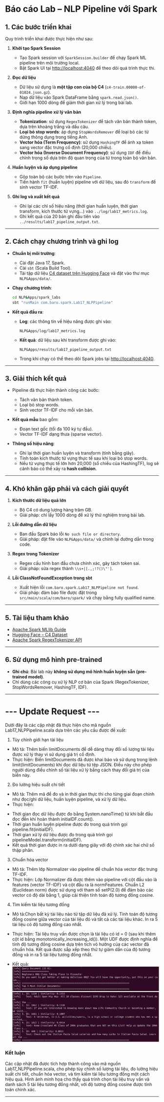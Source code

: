 # Báo cáo Lab – NLP Pipeline với Spark

## 1. Các bước triển khai

Quy trình triển khai được thực hiện như sau:

1. **Khởi tạo Spark Session**

   * Tạo Spark session với `SparkSession.builder` để chạy Spark ML pipeline trên môi trường local.
   * Bật Spark UI tại [http://localhost:4040](http://localhost:4040) để theo dõi quá trình thực thi.

2. **Đọc dữ liệu**

   * Dữ liệu sử dụng là **một tập con của bộ C4** (`c4-train.00000-of-01024.json.gz`).
   * Nạp dữ liệu vào Spark DataFrame bằng `spark.read.json()`.
   * Giới hạn 1000 dòng để giảm thời gian xử lý trong bài lab.

3. **Định nghĩa pipeline xử lý văn bản**

   * **Tokenization**: sử dụng `RegexTokenizer` để tách văn bản thành token, dựa trên khoảng trắng và dấu câu.
   * **Loại bỏ stop words**: áp dụng `StopWordsRemover` để loại bỏ các từ dừng thông dụng trong tiếng Anh.
   * **Vector hóa (Term Frequency)**: sử dụng `HashingTF` để ánh xạ token sang vector đặc trưng cố định (20,000 chiều).
   * **Vector hóa (Inverse Document Frequency)**: sử dụng `IDF` để điều chỉnh trọng số dựa trên độ quan trọng của từ trong toàn bộ văn bản.

4. **Huấn luyện và áp dụng pipeline**

   * Gộp toàn bộ các bước trên vào `Pipeline`.
   * Tiến hành `fit` (huấn luyện) pipeline với dữ liệu, sau đó `transform` để sinh vector TF-IDF.

5. **Ghi log và xuất kết quả**

   * Ghi lại các chỉ số hiệu năng (thời gian huấn luyện, thời gian transform, kích thước từ vựng…) vào `../log/lab17_metrics.log`.
   * Ghi kết quả của 20 bản ghi đầu tiên vào `../results/lab17_pipeline_output.txt`.

---

## 2. Cách chạy chương trình và ghi log

* **Chuẩn bị môi trường**:

  * Cài đặt Java 17, Spark.
  * Cài `sbt` (Scala Build Tool).
  * Tải tập dữ liệu [C4 dataset trên Hugging Face](https://huggingface.co/datasets/allenai/c4) và đặt vào thư mục `NLP&Apps/data/`.

* **Chạy chương trình**:

  ```bash
  cd NLP&Apps/spark_labs
  sbt "runMain com.baro.spark.Lab17_NLPPipeline"
  ```

* **Kết quả đầu ra**:

  * **Log**: các thông tin về hiệu năng được ghi vào:

    ```
    NLP&Apps/log/lab17_metrics.log
    ```
  * **Kết quả**: dữ liệu sau khi transform được ghi vào:

    ```
    NLP&Apps/results/lab17_pipeline_output.txt
    ```
  * Trong khi chạy có thể theo dõi Spark jobs tại [http://localhost:4040](http://localhost:4040).

---

## 3. Giải thích kết quả

* Pipeline đã thực hiện thành công các bước:

  * Tách văn bản thành token.
  * Loại bỏ stop words.
  * Sinh vector TF-IDF cho mỗi văn bản.

* **Kết quả mẫu** bao gồm:

  * Đoạn text gốc (tối đa 100 ký tự đầu).
  * Vector TF-IDF dạng thưa (sparse vector).

* **Thông số hiệu năng**:

  * Ghi lại thời gian huấn luyện và transform (tính bằng giây).
  * Tính toán kích thước từ vựng thực tế sau khi loại bỏ stop words.
  * Nếu từ vựng thực tế lớn hơn 20,000 (số chiều của HashingTF), log sẽ cảnh báo có thể xảy ra **hash collision**.

---

## 4. Khó khăn gặp phải và cách giải quyết

1. **Kích thước dữ liệu quá lớn**

   * Bộ C4 có dung lượng hàng trăm GB.
   * Giải pháp: chỉ lấy 1000 dòng để xử lý thử nghiệm trong bài lab.

2. **Lỗi đường dẫn dữ liệu**

   * Ban đầu Spark báo lỗi `No such file or directory`.
   * Giải pháp: đặt file vào `NLP&Apps/data/` và chỉnh lại đường dẫn trong code.

3. **Regex trong Tokenizer**

   * Regex cấu hình ban đầu chưa chính xác, gây tách token sai.
   * Giải pháp: sửa regex thành `\\s+|[.,;!?()\"']`.

4. **Lỗi ClassNotFoundException trong sbt**

   * Xuất hiện lỗi `com.baro.spark.Lab17_NLPPipeline not found`.
   * Giải pháp: đảm bảo file được đặt trong `src/main/scala/com/baro/spark/` và chạy bằng fully qualified name.

---

## 5. Tài liệu tham khảo

* [Apache Spark MLlib Guide](https://spark.apache.org/docs/latest/ml-guide.html)
* [Hugging Face – C4 Dataset](https://huggingface.co/datasets/allenai/c4)
* [Apache Spark RegexTokenizer API](https://spark.apache.org/docs/latest/ml-features.html#tokenizer)

---

## 6. Sử dụng mô hình pre-trained

* **Ghi chú**: Bài lab này **không sử dụng mô hình huấn luyện sẵn (pre-trained model)**.
* Chỉ dùng các công cụ xử lý NLP cơ bản của Spark (RegexTokenizer, StopWordsRemover, HashingTF, IDF).

---

# --- Update Request ---

Dưới đây là các cập nhật đã thực hiện cho mã nguồn Lab17_NLPPipeline.scala dựa trên các yêu cầu được đề xuất:

1. Tùy chỉnh giới hạn tài liệu
- Mô tả: Thêm biến limitDocuments để dễ dàng thay đổi số lượng tài liệu được xử lý thay vì sử dụng giá trị cố định.
- Thực hiện: Biến limitDocuments đã được khai báo và sử dụng trong lệnh limit(limitDocuments) khi đọc dữ liệu từ tệp JSON. Điều này cho phép người dùng điều chỉnh số tài liệu xử lý bằng cách thay đổi giá trị của biến này.

2. Đo lường hiệu suất chi tiết
- Mô tả: Thêm mã để đo và in thời gian thực thi cho từng giai đoạn chính như đọc/ghi dữ liệu, huấn luyện pipeline, và xử lý dữ liệu.
- Thực hiện:
* Thời gian đọc dữ liệu được đo bằng System.nanoTime() từ khi bắt đầu đọc đến khi hoàn thành initialDF.count().
* Thời gian huấn luyện pipeline được đo trong quá trình gọi pipeline.fit(initialDF).
* Thời gian xử lý dữ liệu được đo trong quá trình gọi pipelineModel.transform(initialDF).
* Kết quả thời gian được in ra dưới dạng giây với độ chính xác hai chữ số thập phân.

3. Chuẩn hóa vector
- Mô tả: Thêm lớp Normalizer vào pipeline để chuẩn hóa vector đặc trưng TF-IDF.
- Thực hiện: Lớp Normalizer đã được thêm vào pipeline với cột đầu vào là features (vector TF-IDF) và cột đầu ra là normFeatures. Chuẩn L2 (Euclidean norm) được sử dụng với tham số setP(2.0) để đảm bảo các vector có độ dài bằng 1, giúp cải thiện tính toán độ tương đồng cosine.

4. Tìm kiếm tài liệu tương đồng
- Mô tả:Chọn bất kỳ tài liệu nào từ tập dữ liệu đã xử lý. Tính toán độ tương đồng cosine giữa vector của tài liệu đó và tất cả các tài liệu khác. In ra 5 tài liệu có độ tương đồng cao nhất.
- Thực hiện:
Tài liệu truy vấn được chọn là tài liệu có id = 0 (sau khi thêm cột id bằng monotonically_increasing_id()).
Một UDF được định nghĩa để tính độ tương đồng cosine dựa trên tích vô hướng của các vector đã chuẩn hóa.
Kết quả được sắp xếp theo thứ tự giảm dần của độ tương đồng và in ra 5 tài liệu tương đồng nhất.


- Kết quả:
![Query Document](../image/query_doc.png)
![Result Documents](../image/result_docs.png)


### Kết luận
Các cập nhật đã được tích hợp thành công vào mã nguồn Lab17_NLPPipeline.scala, cho phép tùy chỉnh số lượng tài liệu, đo lường hiệu suất chi tiết, chuẩn hóa vector, và tìm kiếm tài liệu tương đồng một cách hiệu quả. Hình ảnh minh họa cho thấy quá trình chọn tài liệu truy vấn và danh sách 5 tài liệu tương đồng nhất, với độ tương đồng cosine được tính toán chính xác.

---